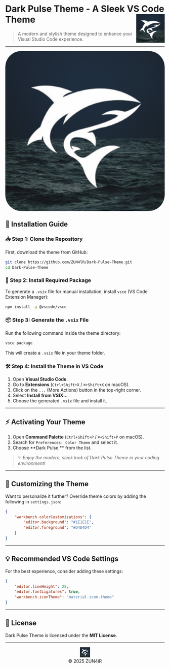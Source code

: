 # Dark Pulse Theme - A Sleek VS Code Theme [<img src="logo.png" alt="Dark Pulse Theme" width="90" height="90" align="right">](https://github.com/ZUN4lR/Dark-Pulse-Theme.git)

> A modern and stylish theme designed to enhance your Visual Studio Code experience.

---
<div style="border-radius: 10%; overflow: hidden; width: 100%;">
    <img src="logo.png" style="width: 100%; border-radius: 10%; display: block;">
</div>

## 🚀 Installation Guide

### 📥 Step 1: Clone the Repository
First, download the theme from GitHub:

```bash
git clone https://github.com/ZUN4lR/Dark-Pulse-Theme.git
cd Dark-Pulse-Theme
```

### 🔧 Step 2: Install Required Package
To generate a `.vsix` file for manual installation, install `vsce` (VS Code Extension Manager):

```bash
npm install -g @vscode/vsce
```

### 📦 Step 3: Generate the `.vsix` File
Run the following command inside the theme directory:

```bash
vsce package
```

This will create a `.vsix` file in your theme folder.

### 🛠 Step 4: Install the Theme in VS Code
1. Open **Visual Studio Code**.
2. Go to **Extensions** (`Ctrl+Shift+X` / `⌘+Shift+X` on macOS).
3. Click on the `...` (More Actions) button in the top-right corner.
4. Select **Install from VSIX...**
5. Choose the generated `.vsix` file and install it.

---

## ⚡ Activating Your Theme 

1. Open **Command Palette** (`Ctrl+Shift+P` / `⌘+Shift+P` on macOS).
2. Search for `Preferences: Color Theme` and select it.
3. Choose **Dark Pulse ** from the list.

> ✨ *Enjoy the modern, sleek look of Dark Pulse Theme in your coding environment!*

---

## 🎨 Customizing the Theme
Want to personalize it further? Override theme colors by adding the following in `settings.json`:

```json
{
    "workbench.colorCustomizations": {
        "editor.background": "#1E1E1E",
        "editor.foreground": "#D4D4D4"
    }
}
```

---

## 💡 Recommended VS Code Settings
For the best experience, consider adding these settings:

```json
{
    "editor.lineHeight": 28,
    "editor.fontLigatures": true,
    "workbench.iconTheme": "material-icon-theme"
}
```

---

## 📜 License
Dark Pulse Theme is licensed under the **MIT License**.

---

<p align="center"> <img src="logo.png" width="32" height="32"/> <br /> &copy; 2025 ZUN4iR </p>
